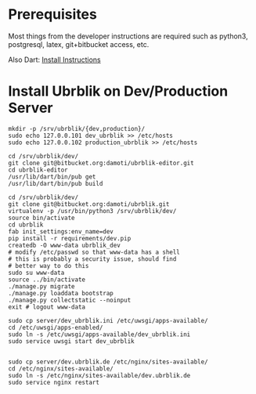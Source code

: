 Prerequisites
=============
Most things from the developer instructions are required such as python3, postgresql, latex, git+bitbucket access, etc.

Also Dart: [Install Instructions](https://www.dartlang.org/tools/debian.html)

Install Ubrblik on Dev/Production Server
========================================

```
mkdir -p /srv/ubrblik/{dev,production}/
sudo echo 127.0.0.101 dev_ubrblik >> /etc/hosts
sudo echo 127.0.0.102 production_ubrblik >> /etc/hosts

cd /srv/ubrblik/dev/
git clone git@bitbucket.org:damoti/ubrblik-editor.git
cd ubrblik-editor
/usr/lib/dart/bin/pub get
/usr/lib/dart/bin/pub build

cd /srv/ubrblik/dev/
git clone git@bitbucket.org:damoti/ubrblik.git
virtualenv -p /usr/bin/python3 /srv/ubrblik/dev/
source bin/activate
cd ubrblik
fab init_settings:env_name=dev
pip install -r requirements/dev.pip
createdb -O www-data ubrblik_dev
# modify /etc/passwd so that www-data has a shell
# this is probably a security issue, should find
# better way to do this
sudo su www-data
source ../bin/activate
./manage.py migrate
./manage.py loaddata bootstrap
./manage.py collectstatic --noinput
exit # logout www-data

sudo cp server/dev_ubrblik.ini /etc/uwsgi/apps-available/
cd /etc/uwsgi/apps-enabled/
sudo ln -s /etc/uwsgi/apps-available/dev_ubrblik.ini
sudo service uwsgi start dev_ubrblik


sudo cp server/dev.ubrblik.de /etc/nginx/sites-available/
cd /etc/nginx/sites-available/
sudo ln -s /etc/nginx/sites-available/dev.ubrblik.de
sudo service nginx restart
```
